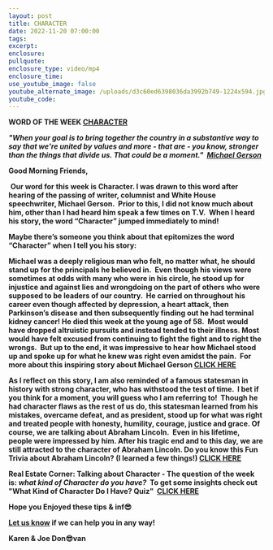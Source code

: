 ```yaml
---
layout: post
title: CHARACTER
date: 2022-11-20 07:00:00
tags:
excerpt:
enclosure:
pullquote:
enclosure_type: video/mp4
enclosure_time:
use_youtube_image: false
youtube_alternate_image: /uploads/d3c60ed6398036da3992b749-1224x594.jpg
youtube_code:
---
```

**WORD OF THE WEEK&nbsp;[CHARACTER](https://www.google.com/search?q=what+is+character%3F&amp;oq=what+is+character%3F&amp;aqs=edge..69i57.4974j0j1&amp;sourceid=chrome&amp;ie=UTF-8)**

***"When your goal is to bring together the country in a substantive way to say that we're united by values and more - that are - you know, stronger than the things that divide us. That could be a moment." &nbsp;[Michael Gerson](https://www.pbs.org/newshour/show/michael-gerson-longtime-newshour-commentator-dies-at-58)***

**Good Morning Friends,**

&nbsp;**Our word for this week is Character. I was drawn to this word after hearing of the passing of writer, columnist and White House speechwriter, Michael Gerson.&nbsp; Prior to this, I did not know much about him, other than I had heard him speak a few times on T.V. &nbsp;When I heard his story, the word “Character” jumped immediately to mind\!**

**Maybe there’s someone you think about that epitomizes the word “Character” when I tell you his story:**

**Michael was a deeply religious man who felt, no matter what, he should stand up for the principals he believed in.&nbsp; Even though his views were sometimes at odds with many who were in his circle, he stood up for injustice and against lies and wrongdoing on the part of others who were supposed to be leaders of our country. &nbsp;He carried on throughout his career even though affected by depression, a heart attack, then Parkinson’s disease and then subsequently finding out he had terminal kidney cancer\! He died this week at the young age of 58.&nbsp; Most would have dropped altruistic pursuits and instead tended to their illness. Most would have felt excused from continuing to fight the fight and to right the wrongs.&nbsp; But up to the end, it was impressive to hear how Michael stood up and spoke up for what he knew was right even amidst the pain.&nbsp; For more about this inspiring story about Michael Gerson&nbsp;[CLICK HERE](https://www.nationalreview.com/corner/remembering-my-friend-mike-gerson/)**

**As I reflect on this story, I am also reminded of a famous statesman in history with strong character, who has withstood the test of time. &nbsp;I bet if you think for a moment, you will guess who I am referring to\!&nbsp; Though he had character flaws as the rest of us do, this statesman learned from his mistakes, overcame defeat, and as president, stood up for what was right and treated people with honesty, humility, courage, justice and grace. Of course, we are talking about Abraham Lincoln.&nbsp; Even in his lifetime, people were impressed by him. After his tragic end and to this day, we are still attracted to the character of Abraham Lincoln. Do you know this Fun Trivia about Abraham Lincoln? (I learned a few things\!)&nbsp;[CLICK HERE](https://www.funtrivia.com/trivia-quiz/World/Abraham-Lincoln-47790.html)**

**Real Estate Corner:&nbsp;****Talking about Character - T****he question of the week is:&nbsp;*what kind of Character do you have?*&nbsp; To get some insights check out "What Kind of Character Do I Have? Quiz" &nbsp;[CLICK HERE](https://www.arealme.com/what-are-you-made-of/en/)**

**Hope you Enjoyed these tips & inf😎**

**[Let us know](https://longislandrealestatevideoblog.com/contact)&nbsp;if we can help you in any way\!&nbsp;**

**Karen & Joe Don😎van&nbsp;**&nbsp;
